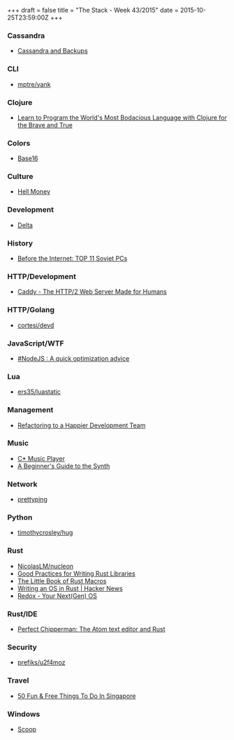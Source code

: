 +++
draft = false
title = "The Stack - Week 43/2015"
date = 2015-10-25T23:59:00Z
+++



### Cassandra

 - [Cassandra and Backups][Cassandraandbackupsconstantcontacttechblog]

[Cassandraandbackupsconstantcontacttechblog]: http://techblog.constantcontact.com/devops/cassandra-and-backups/



### CLI

 - [mptre/yank][Mptreyank]

[Mptreyank]: https://github.com/mptre/yank



### Clojure

 - [Learn to Program the World's Most Bodacious Language with Clojure for the Brave and True][Learntoprogramtheworldsmostbodaciouslanguagewithclojureforthebraveandtrue]

[Learntoprogramtheworldsmostbodaciouslanguagewithclojureforthebraveandtrue]: http://www.braveclojure.com/?updated



### Colors

 - [Base16][Base16]

[Base16]: http://chriskempson.github.io/base16/



### Culture

 - [Hell Money][Hellmoneypaulsladejournalist]

[Hellmoneypaulsladejournalist]: http://www.planetslade.com/hell-money.html



### Development

 - [Delta][Delta]

[Delta]: http://delta.octavore.com/



### History

 - [Before the Internet: TOP 11 Soviet PCs][Beforetheinternettop11sovietpcsrussiabeyondtheheadlines]

[Beforetheinternettop11sovietpcsrussiabeyondtheheadlines]: http://rbth.co.uk/multimedia/pictures/2014/04/07/before_the_internet_top_11_soviet_pcs_35711



### HTTP/Development

 - [Caddy - The HTTP/2 Web Server Made for Humans][Caddythehttp2webservermadeforhumans]

[Caddythehttp2webservermadeforhumans]: https://caddyserver.com/



### HTTP/Golang

 - [cortesi/devd][Cortesidevd]

[Cortesidevd]: https://github.com/cortesi/devd



### JavaScript/WTF

 - [#NodeJS : A quick optimization advice][Nodejsaquickoptimizationadvicemedium]

[Nodejsaquickoptimizationadvicemedium]: https://medium.com/@c2c/nodejs-a-quick-optimization-advice-7353b820c92e



### Lua

 - [ers35/luastatic][Ers35luastatic]

[Ers35luastatic]: https://github.com/ers35/luastatic



### Management

 - [Refactoring to a Happier Development Team][Refactoringtoahappierdevelopmentteamhackernews]

[Refactoringtoahappierdevelopmentteamhackernews]: https://news.ycombinator.com/item?id=10345620



### Music

 - [C* Music Player][Cmusicplayer]
 - [A Beginner's Guide to the Synth][Abeginnersguidetothesynth]

[Cmusicplayer]: https://cmus.github.io/
[Abeginnersguidetothesynth]: http://20khz.gizmodo.com/a-beginners-guide-to-the-synth-1736978695



### Network

 - [prettyping][Prettyping]

[Prettyping]: http://denilson.sa.nom.br/prettyping/



### Python

 - [timothycrosley/hug][Timothycrosleyhug]

[Timothycrosleyhug]: https://github.com/timothycrosley/hug



### Rust

 - [NicolasLM/nucleon][Nicolaslmnucleon]
 - [Good Practices for Writing Rust Libraries][Goodpracticesforwritingrustlibrariespascalhertleif]
 - [The Little Book of Rust Macros][Thelittlebookofrustmacros]
 - [Writing an OS in Rust | Hacker News][Writinganosinrusthackernews]
 - [Redox - Your Next(Gen) OS][Redoxyournextgenos]

[Nicolaslmnucleon]: https://github.com/NicolasLM/nucleon
[Goodpracticesforwritingrustlibrariespascalhertleif]: https://pascalhertleif.de/artikel/good-practices-for-writing-rust-libraries/
[Thelittlebookofrustmacros]: https://danielkeep.github.io/tlborm/book/
[Writinganosinrusthackernews]: https://news.ycombinator.com/item?id=10448136
[Redoxyournextgenos]: http://www.redox-os.org/manifesto/



### Rust/IDE

 - [Perfect Chipperman: The Atom text editor and Rust][Perfectchippermantheatomtexteditorandrust]

[Perfectchippermantheatomtexteditorandrust]: http://www.perfectchipperman.com/2015/10/the-atom-text-editor-and-rust.html?spref=tw



### Security

 - [prefiks/u2f4moz][Prefiksu2f4moz]

[Prefiksu2f4moz]: https://github.com/prefiks/u2f4moz



### Travel

 - [50 Fun & Free Things To Do In Singapore][50funfreethingstodoinsingaporethesmartlocal]

[50funfreethingstodoinsingaporethesmartlocal]: http://www.thesmartlocal.com/read/free-things-to-do



### Windows

 - [Scoop][Scoop]

[Scoop]: http://scoop.sh/



